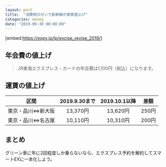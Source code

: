 ```yaml
---
layout: post
title:  "消費税のせいで新幹線が実質値上げ"
categories: money
date: "2019-09-30 00:00:00"
---
```


[embed:https://expy.jp/lp/excise_revise_2019/]

## 年会費の値上げ

> JR東海エクスプレス・カードの年会費は1,100円（税込）になります。

## 運賃の値上げ

|区間|2019.9.30まで|2019.10.1以降|差額|
|:-:|:-:|:-:|:-:|
|東京・品川⇔新大阪|13,370円|13,620円|250円|
|東京・品川⇔名古屋|10,110円|10,310円|200円|

## まとめ

グリーン車に年に2回程度しか乗らないなら、エクスプレス予約を解約してスマートEXに一本化しよう。


